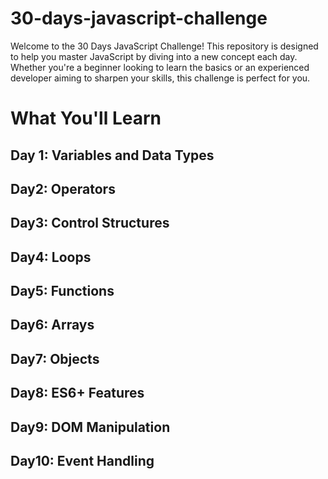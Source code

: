 # 30-days-javascript-challenge

Welcome to the 30 Days JavaScript Challenge! This repository is designed to help you master JavaScript by diving into a new concept each day. Whether you're a beginner looking to learn the basics or an experienced developer aiming to sharpen your skills, this challenge is perfect for you.

# What You'll Learn

## Day 1: Variables and Data Types

## Day2: Operators

## Day3: Control Structures

## Day4: Loops

## Day5: Functions

## Day6: Arrays

## Day7: Objects

## Day8: ES6+ Features

## Day9: DOM Manipulation

## Day10: Event Handling